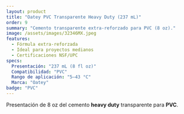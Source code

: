 ```yaml
---
layout: product
title: "Oatey PVC Transparente Heavy Duty (237 mL)"
order: 9
summary: "Cemento transparente extra-reforzado para PVC (8 oz)."
image: /assets/images/32346MX.jpeg
features:
  - Fórmula extra-reforzada
  - Ideal para proyectos medianos
  - Certificaciones NSF/UPC
specs:
  Presentación: "237 mL (8 fl oz)"
  Compatibilidad: "PVC"
  Rango de aplicación: "5–43 °C"
  Marca: "Oatey"
badge: "PVC"
---
```

Presentación de 8 oz del cemento **heavy duty** transparente para **PVC**.
